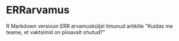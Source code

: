 # ERRarvamus
R Markdown versioon ERR arvamusküljel ilmunud artiklile "Kuidas me teame, et vaktsiinid on piisavalt ohutud?"
